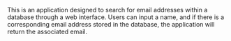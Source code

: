 This is an application designed to search for email addresses within a database through a web interface. 
Users can input a name, and if there is a corresponding email address stored in the database, 
the application will return the associated email.
